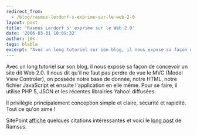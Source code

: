 ```yaml
---
redirect_from:
  - /blog/rasmus-lerdorf-s-exprime-sur-le-web-2-0
layout: post
title: 'Rasmus Lerdorf s''exprime sur le Web 2.0'
date: '2006-03-01 10:09:32'
author: j0k
tags: blabla
excerpt: "Avec un long tutoriel sur son blog, il nous expose sa façon de concevoir un site dit Web 2.0.     \nIl nous dit qu'il ne faut pas perdre de vue le MVC (Model View Controler), on possède notre base de donnée, notre HTML, notre fichier JavaScript et ensuite l'application en elle même. Pour se faire, il utilise PHP 5, JSON et les récentes librairies Yahoo! diffusées.      …"
---
```


Avec un long tutoriel sur son blog, il nous expose sa façon de concevoir un site dit Web 2.0.
Il nous dit qu'il ne faut pas perdre de vue le MVC (Model View Controler), on possède notre base de donnée, notre HTML, notre fichier JavaScript et ensuite l'application en elle même. Pour se faire, il utilise PHP 5, JSON et les récentes librairies Yahoo! diffusées.

Il privilégie principalement conception simple et claire, sécurité et rapidité. Tout ce qu'on aime !

SitePoint [affiche](http://www.sitepoint.com/blogs/2006/03/01/rasmus-lerdorf-web-20s-john-wayne/) quelques citations intéressantes et voici le [long post](http://toys.lerdorf.com/archives/38-The-no-framework-PHP-MVC-framework.html) de Ramsus.
